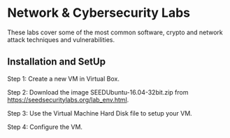 # Network & Cybersecurity Labs

These labs cover some of the most common software, crypto and network attack techniques and vulnerabilities.

## Installation and SetUp
Step 1: Create a new VM in Virtual Box.

Step 2: Download the image SEEDUbuntu-16.04-32bit.zip from https://seedsecuritylabs.org/lab_env.html.

Step 3: Use the Virtual Machine Hard Disk file to setup your VM.

Step 4: Configure the VM.
